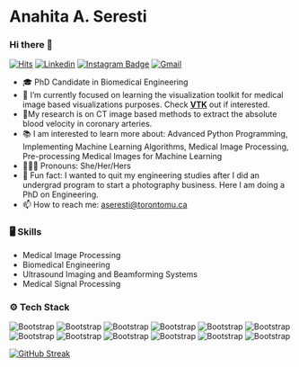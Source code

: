 # Anahita A. Seresti
### Hi there 👋

[![Hits](https://hits.seeyoufarm.com/api/count/incr/badge.svg?url=https%3A%2F%2Fgithub.com%2Faseresti%2Faseresti&count_bg=%2379C83D&title_bg=%23555555&icon=&icon_color=%23E7E7E7&title=Profile+Views&edge_flat=false)](https://hits.seeyoufarm.com) [![Linkedin](https://img.shields.io/badge/-LinkedIn-blue?style=flat&logo=Linkedin&logoColor=white)](https://www.linkedin.com/in/anahita-a-b9764b111/) [![Instagram Badge](https://img.shields.io/badge/-Instagram-purple?logo=instagram&logoColor=white&link=https://instagram.com/ana.abbasnejad/)](https://www.instagram.com/ana.abbasnejad) [![Gmail](https://img.shields.io/badge/-Gmail-c14438?style=flat&logo=Gmail&logoColor=white)](mailto:aseresti@torontomu.ca)
<!---
[![Github](https://img.shields.io/github/followers/aseresti?label=Follow&style=social)](https://github.com/aseresti)
--->
- 🎓 PhD Candidate in Biomedical Engineering
- 🔭 I’m currently focused on learning the visualization toolkit for medical image based visualizations purposes. Check [**VTK**](vtk.org) out if interested.
- 🔬My research is on CT image based methods to extract the absolute blood velocity in coronary arteries. 
- 📚 I am interested to learn more about: Advanced Python Programming, Implementing Machine Learning Algorithms, Medical Image Processing, Pre-processing Medical Images for Machine Learning
- 👩🏻‍💼 Pronouns: She/Her/Hers
- 📸 Fun fact: I wanted to quit my engineering studies after I did an undergrad program to start a photography business. Here I am doing a PhD on Engineering.
- 📫 How to reach me: aseresti@torontomu.ca

### 🖥 Skills

- Medical Image Processing
- Biomedical Engineering
- Ultrasound Imaging and Beamforming Systems
- Medical Signal Processing
  
### ⚙️ Tech Stack

![Bootstrap](https://img.shields.io/badge/-python-05122A?style=plastic&logo=python&color=45566d) ![Bootstrap](https://img.shields.io/badge/-VTK-05122A?style=plastic&logo=VTK&color=45566d) ![Bootstrap](https://img.shields.io/badge/-Visual%20Studio%20Code-05122A?style=plastic&logo=Visual-Studio-Code&color=45566d) ![Bootstrap](https://img.shields.io/badge/-Scikit%20Learn-05122A?style=plastic&logo=Scikit-Learn&color=45566d) ![Bootstrap](https://img.shields.io/badge/-Pandas-05122A?style=plastic&logo=Pandas&color=45566d) ![Bootstrap](https://img.shields.io/badge/-Numpy-05122A?style=plastic&logo=Numpy&color=45566d) ![Bootstrap](https://img.shields.io/badge/-Matplotlib-05122A?style=plastic&logo=Matplotlib&color=45566d) ![Bootstrap](https://img.shields.io/badge/-Linux-05122A?style=plastic&logo=Linux&color=45566d) ![Bootstrap](https://img.shields.io/badge/-Windows-05122A?style=plastic&logo=Windows&color=45566d) ![Bootstrap](https://img.shields.io/badge/-MacOS-05122A?style=plastic&logo=MacOS&color=45566d) ![Bootstrap](https://img.shields.io/badge/-Git-05122A?style=plastic&logo=Git&color=45566d) ![Bootstrap](https://img.shields.io/badge/-MATLAB-05122A?style=plastic&logo=MATLAB&color=45566d)

<div>
  <a href="https://git.io/streak-stats"><img src="https://github-readme-streak-stats.herokuapp.com?user==aseresti&theme=prussian
&hide_border=False&card_width=400&locale=en" alt="GitHub Streak" /></a>
<div>
